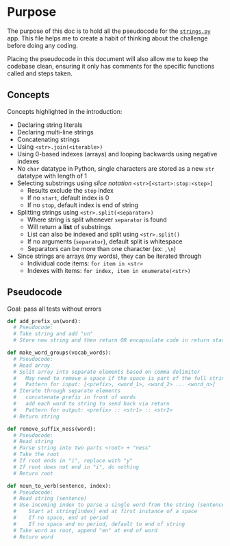 # Purpose

The purpose of this doc is to hold all the pseudocode for the [`strings.py`](strings.py) app. This file helps me to create a habit of thinking about the challenge before doing any coding.

Placing the pseudocode in this document will also allow me to keep the codebase clean, ensuring it only has comments for the specific functions called and steps taken.

## Concepts

Concepts highlighted in the introduction:

- Declaring string literals
- Declaring multi-line strings
- Concatenating strings
- Using `<str>.join(<iterable>)`
- Using 0-based indexes (arrays) and looping backwards using negative indexes
- No `char` datatype in Python, single characters are stored as a new `str` datatype with length of 1
- Selecting substrings using *slice notation* `<str>[<start>:stop:<step>]`
  - Results exclude the `stop` index
  - If no `start`, default index is 0
  - If no `stop`, default index is end of string
- Splitting strings using `<str>.split(<separator>)`
  - Where string is split whenever `separator` is found
  - Will return a **list** of substrings
  - List can also be indexed and split using `<str>.split()`
  - If no arguments (`separator`), default split is whitespace
  - Separators can be more than one character (ex: `,\n`)
- Since strings are arrays (my words), they can be iterated through
  - Individual code items: `for item in <str>`
  - Indexes with items: `for index, item in enumerate(<str>)`

## Pseudocode

Goal: pass all tests without errors

```Python
def add_prefix_un(word):
  # Pseudocode:
  # Take string and add "un"
  # Store new string and then return OR encapsulate code in return statement

def make_word_groups(vocab_words):
  # Pseudocode:
  # Read array
  # Split array into separate elements based on comma delimiter
  #   May need to remove a space if the space is part of the full string
  #   Pattern for input: [<prefix>, <word_1>, <word_2> ... <word_n>]
  # Iterate through separate elements
  #   concatenate prefix in front of words
  #   add each word to string to send back via return
  #   Pattern for output: <prefix> :: <str1> :: <str2>
  # Return string

def remove_suffix_ness(word):
  # Pseudocode:
  # Read string
  # Parse string into two parts <root> + "ness"
  # Take the root
  # If root ends in "i", replace with "y"
  # If root does not end in "i", do nothing
  # Return root

def noun_to_verb(sentence, index):
  # Pseudocode:
  # Read string (sentence)
  # Use incoming index to parse a single word from the string (sentence)
  #    Start at string[index] end at first instance of a space
  #    If no space, end at period
  #    If no space and no period, default to end of string
  # Take word as root, append "en" at end of word
  # Return word
```

